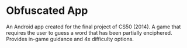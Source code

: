 # Obfuscated App

An Android app created for the final project of CS50 (2014). A game that requires the user to guess a word that has been partially enciphered. Provides in-game guidance and 4x difficulty options.

